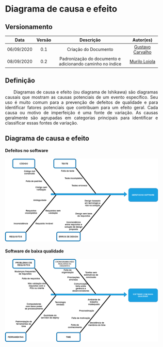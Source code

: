 # Diagrama de causa e efeito
## Versionamento
| Data | Versão | Descrição | Autor(es) |
|:----:|:------:|:---------:|:---------:|
| 06/09/2020 | 0.1 | Criação do Documento | [Gustavo Carvalho](https://github.com/gustavocarvalho1002) |
| 08/09/2020 | 0.2 | Padronização do documento e adicionando caminho no índice | [Murilo Loiola](https://github.com/murilo-dan) |

## Definição
<p align="justify">&emsp;&emsp;Diagramas de causa e efeito (ou diagrama de Ishikawa) são diagramas causais que mostram as causas potenciais de um evento específico. Seu uso é muito comum para a prevenção de defeitos de qualidade e para identificar fatores potenciais que contribuam para um efeito geral. Cada causa ou motivo de imperfeição é uma fonte de variação. As causas geralmente são agrupadas em categorias principais para identificar e classificar essas fontes de variação.</p>

## Diagrama de causa e efeito
#### **Defeitos no software**
[![diagrama_de_causa_efeito_1](./img/diagrama_de_causa_efeito_1.png)](./img/diagrama_de_causa_efeito_1.png)
#### **Software de baixa qualidade**
[![diagrama_de_causa_efeito_2](./img/diagrama_de_causa_efeito_2.png)](./img/diagrama_de_causa_efeito_2.png)
